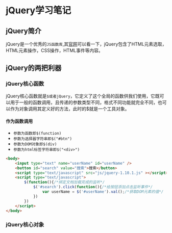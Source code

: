 # jQuery学习笔记

## jQuery简介

jQuery是一个优秀的`JS函数库`,其[官网](http://jquery.com/)可以看一下，jQuery包含了HTML元素选取，HTML元素操作，CSS操作，HTML事件等内容。

## jQuery的两把利器

### jQuery核心函数

jQuery核心函数就是`$或者jQuery`，它定义了这个全局的函数供我们使用，它既可以用于一般的函数调用，且传递的参数类型不同，格式不同功能就完全不同，也可以作为对象调用其定义好的方法，此时的$就是一个工具对象。

#### 作为函数调用

* `参数为函数即$(function)`
* `参数为选择器字符串即$("#btn")`
* `参数为DOM对象即$(div)`
* `参数为html标签字符串即$("<div>")`

```html
<body>
    <input type="text" name="userName" id="userName" />
    <button id="search" value="搜索">搜索</button>
    <script type="text/javascript" src="js/jquery-1.10.1.js" ></script>
    <script type="text/javascript">
        $(function(){/*绑定文档加载完成的监听*/
            $('#search').click(function(){/*给按钮添加点击监听事件*/
                var userName = $('#userName').val();/*获取DOM元素的值*/
            })
        })
    </script>
</body>
```

### jQuery核心对象



